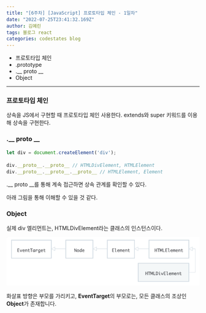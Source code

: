 ```yaml
---
title: "[6주차] [JavaScript] 프로토타입 체인 - 1일차"
date: "2022-07-25T23:41:32.169Z"
author: 김예린
tags: 블로그 react
categories: codestates blog
---
```


* 프로토타입 체인
* .prototype
* .__ proto __
* Object

***

### 프로토타입 체인

상속을 JS에서 구현할 때 프로토타입 체인 사용한다. 
extends와 super 키워드를 이용해 상속을 구현한다.

### .__ proto __

```js
let div = document.createElement('div');

div.__proto__.__proto__ // HTMLDivElement, HTMLElement
div.__proto__.__proto__.__proto__ // HTMLElement, Element
```

.__ proto __를 통해 계속 접근하면 상속 관계를 확인할 수 있다.


아래 그림을 통해 이해할 수 있을 것 같다.

### Object

실제  div 엘리먼트는,  HTMLDivElement라는 클래스의 인스턴스이다.

![Chinese Salty Egg](./heri.PNG)

화살표 방향은 부모를 가리키고,
**EventTarget**의 부모로는, 모든 클래스의 조상인 **Object**가 존재합니다.